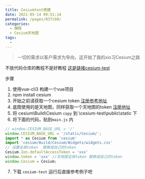 ```yaml
---
title: Cesiumtest搭建
date: 2021-05-14 09:51:14
permalink: /pages/037cb0/
categories:
  - 编程
  - Cesium天地图
tags:
  - 
---
```


> 一切的需求以客户需求为导向，这开始了我的xio习Cesium之路

不放代码仓库的教程不是好教程 [这是链接cesium-test](https://github.com/julie7366/cesium-test.git)

步骤   
1. 使用vue-cli3 构建一个vue项目
2. npm install cesium 
3. 开始之前请获取一个cesium token [注册参考地址](https://cesium.com/docs/tutorials/build-a-flight-tracker/)
4. 底图使用的是天地图，同样获取一个天地图的token [注册地址](https://console.tianditu.gov.cn/api/key)
5. 将 cesium\Build\Cesium `copy` 到 \cesium-test\public\static 下 
6. 将下面的代码，贴到`main.js` 内
``` js
// window.CESIUM_BASE_URL = '/'
window.CESIUM_BASE_URL = '/static/Cesium/'; 
import * as Cesium from 'cesium'
import 'cesium/Build/Cesium/Widgets/widgets.css'
// 设置全局token  替换成自己的token
Cesium.Ion.defaultAccessToken = 'xxx'
window.token = 'xxx' //天地图全局token 替换成自己的token
window.Cesium = Cesium;
```
7. 下载 `cesium-test` 运行后直接参考例子吧